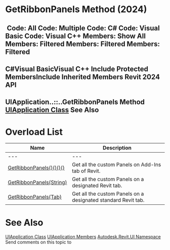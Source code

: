 # GetRibbonPanels Method (2024)

﻿
 Code: All Code: Multiple Code: C# Code: Visual Basic Code: Visual C++  Members: Show All Members: Filtered Members: Filtered Members: Filtered   
---  
C#Visual BasicVisual C++
Include Protected MembersInclude Inherited Members
Revit 2024 API  
---  
UIApplication..::..GetRibbonPanels Method   
[UIApplication Class](51ca80e2-3e5f-7dd2-9d95-f210950c72ae.md "UIApplication Class") See Also  
---  
# Overload List
| Name | Description |
| --- | --- |
| --- | --- | --- |
| [GetRibbonPanels()()()()](a360da3d-94a3-4521-ee55-4797112da02d.md "GetRibbonPanels Method") | Get all the custom Panels on Add-Ins tab of Revit. |
| [GetRibbonPanels(String)](050f1ec2-e323-a09e-610f-5e31553b39bf.md "GetRibbonPanels Method \(String\)") | Get all the custom Panels on a designated Revit tab. |
| [GetRibbonPanels(Tab)](0b079368-6f89-a359-eb7e-039ba25ac792.md "GetRibbonPanels Method \(Tab\)") | Get all the custom Panels on a designated standard Revit tab. |

# See Also
[UIApplication Class](51ca80e2-3e5f-7dd2-9d95-f210950c72ae.md "UIApplication Class")
[UIApplication Members](fb46d2bd-92bf-1cc5-79ad-f253f3e875d8.md "UIApplication Members")
[Autodesk.Revit.UI Namespace](e86fd90a-8957-02a6-da7f-ced248966e3e.md "Autodesk.Revit.UI Namespace")
Send comments on this topic to 